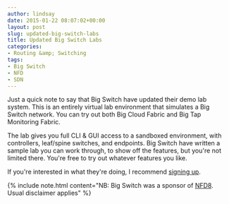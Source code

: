 ```yaml
---
author: lindsay
date: 2015-01-22 08:07:02+00:00
layout: post
slug: updated-big-switch-labs
title: Updated Big Switch Labs
categories:
- Routing &amp; Switching
tags:
- Big Switch
- NFD
- SDN
---
```


Just a quick note to say that Big Switch have updated their demo lab system. This is an entirely virtual lab environment that simulates a Big Switch network. You can try out both Big Cloud Fabric and Big Tap Monitoring Fabric.

The lab gives you full CLI & GUI access to a sandboxed environment, with controllers, leaf/spine switches, and endpoints. Big Switch have written a sample lab you can work through, to show off the features, but you're not limited there. You're free to try out whatever features you like.

If you're interested in what they're doing, I recommend [signing up](http://labs.bigswitch.com/users/sign_up).

{% include note.html content="NB: Big Switch was a sponsor of [NFD8](http://techfieldday.com/events/nfd8). Usual disclaimer applies" %}

